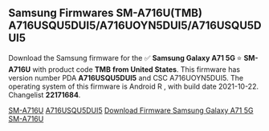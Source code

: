 <h2>Samsung Firmwares SM-A716U(TMB) A716USQU5DUI5/A716UOYN5DUI5/A716USQU5DUI5</h2>
Download the Samsung firmware for the ✅ <strong>Samsung Galaxy A71 5G </strong> ⭐ <strong>SM-A716U</strong> with product code <strong>TMB</strong> <strong> from United States</strong>. This firmware has version number PDA <strong>A716USQU5DUI5</strong> and CSC A716UOYN5DUI5. The operating system of this firmware is Android R , with build date 2021-10-22. Changelist <strong>22171684</strong>.


[SM-A716U](https://samfirm.shop/samsung/model/SM-A716U)
[A716USQU5DUI5](https://samfirm.shop/samsung/pda/A716USQU5DUI5)
[Download Firmware Samsung Galaxy A71 5G SM-A716U](https://samfirm.shop/samsung/firmware/467884)
